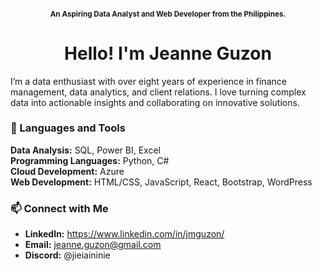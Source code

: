 <h4 align="center"><sub>An Aspiring Data Analyst and Web Developer from the Philippines.</sub></h4>
<h1 align="center">Hello! I'm Jeanne Guzon</h1>

I’m a data enthusiast with over eight years of experience in finance management, data analytics, and client relations. I love turning complex data into actionable insights and collaborating on innovative solutions.

### 🔨 Languages and Tools
**Data Analysis:** SQL, Power BI, Excel </br> 
**Programming Languages:** Python, C# </br> 
**Cloud Development:** Azure </br> 
**Web Development:** HTML/CSS, JavaScript, React, Bootstrap, WordPress </br>

### 📫 Connect with Me
- **LinkedIn:** https://www.linkedin.com/in/jmguzon/
- **Email:** jeanne.guzon@gmail.com
- **Discord:** @jieiaininie

